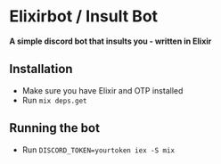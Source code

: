 # Elixirbot / Insult Bot

**A simple discord bot that insults you - written in Elixir**

## Installation

- Make sure you have Elixir and OTP installed
- Run `mix deps.get`

## Running the bot
- Run `DISCORD_TOKEN=yourtoken iex -S mix`

